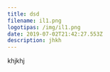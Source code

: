 ```yaml
---
title: dsd
filename: il1.png
logotipas: /img/il1.png
date: 2019-07-02T21:42:27.553Z
description: jhkh
---
```

khjkhj
